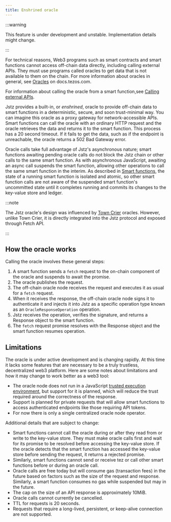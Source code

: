 ```yaml
---
title: Enshrined oracle
---
```


:::warning

This feature is under development and unstable.
Implementation details might change.

:::

For technical reasons, Web3 programs such as smart contracts and smart functions cannot access off-chain data directly, including calling external APIs.
They must use programs called oracles to get data that is not available to them on the chain.
For more information about oracles in general, see [Oracles](https://docs.tezos.com/smart-contracts/oracles) on docs.tezos.com.

For information about calling the oracle from a smart function,see [Calling external APIs](/functions/apis).

Jstz provides a built-in, or _enshrined_, oracle to provide off-chain data to smart functions in a deterministic, secure, and soon trust-minimal way.
You can imagine this oracle as a proxy gateway for network-accessible APIs.
Smart functions can call the oracle with an ordinary HTTP request and the oracle retrieves the data and returns it to the smart function.
This process has a 20 second timeout.
If it fails to get the data, such as if the endpoint is unreachable, the oracle returns a 502 Bad Gateway error.

Oracle calls take full advantage of Jstz's asynchronous nature; smart functions awaiting pending oracle calls do not block the Jstz chain or other calls to the same smart function.
As with asynchronous JavaScript, awaiting an async call suspends the smart function, allowing other operations to call the same smart function in the interim.
As described in [Smart functions](/functions/overview), the state of a running smart function is isolated and atomic, so other smart function calls are not aware of the suspended smart function's uncommitted state until it completes running and commits its changes to the key-value store and ledger.

:::note

The Jstz oracle's design was influenced by [Town Crier](https://www.town-crier.org/dev/) oracles.
However, unlike Town Crier, it is directly integrated into the Jstz protocol and exposed through Fetch API.

:::

## How the oracle works

Calling the oracle involves these general steps:

1. A smart function sends a `fetch` request to the on-chain component of the oracle and suspends to await the promise.
1. The oracle publishes the request.
1. The off-chain oracle node receives the request and executes it as usual for a `fetch` request.
1. When it receives the response, the off-chain oracle node signs it to authenticate it and injects it into Jstz as a specific operation type known as an `OracleResponseOperation` operation.
1. Jstz receives the operation, verifies the signature, and returns a Response object to the smart function.
1. The `fetch` request promise resolves with the Response object and the smart function resumes operation.

## Limitations

The oracle is under active development and is changing rapidly.
At this time it lacks some features that are necessary to be a truly trustless, decentralized web3 platform.
Here are some notes about limitations and how it may change to work better as a web3 tool:

- The oracle node does not run in a JavaScript [trusted execution environment](https://en.wikipedia.org/wiki/Trusted_execution_environment), but support for it is planned, which will reduce the trust required around the correctness of the response.
- Support is planned for private requests that will allow smart functions to access authenticated endpoints like those requiring API tokens.
- For now there is only a single centralized oracle node operator.

Additional details that are subject to change:

- Smart functions cannot call the oracle during or after they read from or write to the key-value store.
  They must make oracle calls first and wait for its promise to be resolved before accessing the key-value store.
  If the oracle detects that the smart function has accessed the key-value store before sending the request, it returns a rejected promise.
- Similarly, smart functions cannot send or receive tez or call other smart functions before or during an oracle call.
- Oracle calls are free today but will consume gas (transaction fees) in the future based on factors such as the size of the request and response.
  Similarly, a smart function consumes no gas while suspended but may in the future.
- The cap on the size of an API response is approximately 10MiB.
- Oracle calls cannot currently be cancelled.
- TTL for requests is 20 seconds.
- Requests that require a long-lived, persistent, or keep-alive connection are not supported.
